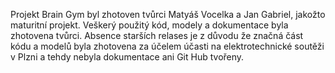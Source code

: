 Projekt Brain Gym byl zhotoven tvůrci Matyáš Vocelka a Jan Gabriel, jakožto maturitní projekt.
Veškerý použitý kód, modely a dokumentace byla zhotovena tvůrci.
Absence starších relases je z důvodu že značná část kódu a modelů byla zhotovena za účelem účasti na elektrotechnické soutěži v Plzni a tehdy nebyla dokumentace ani Git Hub tvořeny.
